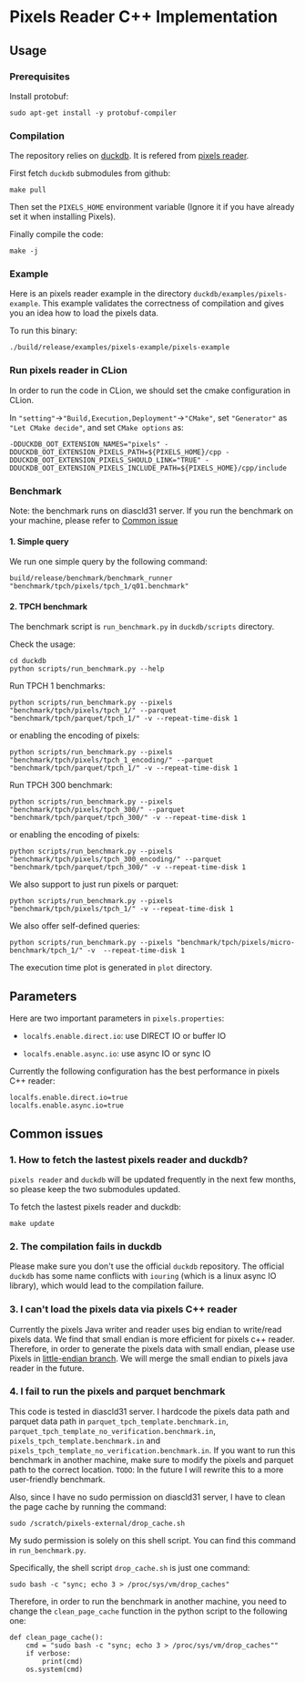 # Pixels Reader C++ Implementation

## Usage


### Prerequisites


Install protobuf:
```shell
sudo apt-get install -y protobuf-compiler
```

### Compilation

The repository relies on [duckdb](https://github.com/yuly16/duckdb). It is refered from [pixels reader](https://github.com/yuly16/pixels-reader-cxx). 

First fetch `duckdb` submodules from github:

```
make pull
```

Then set the `PIXELS_HOME` environment variable (Ignore it if you have already set it when installing Pixels).

Finally compile the code:

```
make -j
```

### Example

Here is an pixels reader example in the directory `duckdb/examples/pixels-example`. This example validates the correctness of compilation and gives you an idea how to load the pixels data. 

To run this binary:

```
./build/release/examples/pixels-example/pixels-example
```

### Run pixels reader in CLion
In order to run the code in CLion, we should set the cmake configuration in CLion. 

In `"setting"`->`"Build,Execution,Deployment"`->`"CMake"`, set `"Generator"` as `"Let CMake decide"`, and
set `CMake options` as:
```shell
-DDUCKDB_OOT_EXTENSION_NAMES="pixels" -DDUCKDB_OOT_EXTENSION_PIXELS_PATH=${PIXELS_HOME}/cpp -DDUCKDB_OOT_EXTENSION_PIXELS_SHOULD_LINK="TRUE" -DDUCKDB_OOT_EXTENSION_PIXELS_INCLUDE_PATH=${PIXELS_HOME}/cpp/include
```



### Benchmark

Note: the benchmark runs on diascld31 server. If you run the benchmark on your machine, please refer to [Common issue](#4-i-fail-to-run-the-pixels-and-parquet-benchmark)

#### 1. Simple query
We run one simple query by the following command:

```
build/release/benchmark/benchmark_runner "benchmark/tpch/pixels/tpch_1/q01.benchmark"
```
#### 2. TPCH benchmark
The benchmark script is `run_benchmark.py` in `duckdb/scripts` directory.

Check the usage:

```
cd duckdb
python scripts/run_benchmark.py --help
```

Run TPCH 1 benchmarks:

```
python scripts/run_benchmark.py --pixels "benchmark/tpch/pixels/tpch_1/" --parquet "benchmark/tpch/parquet/tpch_1/" -v --repeat-time-disk 1
```

or enabling the encoding of pixels:

```
python scripts/run_benchmark.py --pixels "benchmark/tpch/pixels/tpch_1_encoding/" --parquet "benchmark/tpch/parquet/tpch_1/" -v --repeat-time-disk 1
```

Run TPCH 300 benchmark:

```
python scripts/run_benchmark.py --pixels "benchmark/tpch/pixels/tpch_300/" --parquet "benchmark/tpch/parquet/tpch_300/" -v --repeat-time-disk 1
```

or enabling the encoding of pixels:

```
python scripts/run_benchmark.py --pixels "benchmark/tpch/pixels/tpch_300_encoding/" --parquet "benchmark/tpch/parquet/tpch_300/" -v --repeat-time-disk 1
```

We also support to just run pixels or parquet:

```
python scripts/run_benchmark.py --pixels "benchmark/tpch/pixels/tpch_1/" -v --repeat-time-disk 1
```

We also offer self-defined queries:

```
python scripts/run_benchmark.py --pixels "benchmark/tpch/pixels/micro-benchmark/tpch_1/" -v  --repeat-time-disk 1
```

The execution time plot is generated in `plot` directory.


## Parameters

Here are two important parameters in `pixels.properties`: 

* `localfs.enable.direct.io`: use DIRECT IO or buffer IO

* `localfs.enable.async.io`: use async IO or sync IO

Currently the following configuration has the best performance in pixels C++ reader:

```
localfs.enable.direct.io=true
localfs.enable.async.io=true
```


## Common issues

### 1. How to fetch the lastest pixels reader and duckdb?

`pixels reader` and `duckdb` will be updated frequently in the next few months, so please keep the two submodules updated. 

To fetch the lastest pixels reader and duckdb:

```
make update
```


### 2. The compilation fails in duckdb

Please make sure you don't use the official `duckdb` repository. The official `duckdb` has some name conflicts with `iouring` (which is a linux async IO library), which would lead to the compilation failure. 


### 3. I can't load the pixels data via pixels C++ reader

Currently the pixels Java writer and reader uses big endian to write/read pixels data. We find that small endian is more efficient for pixels c++ reader. Therefore, in order to generate the pixels data with small endian, please use Pixels in [little-endian branch](https://github.com/pixelsdb/pixels/tree/little-endian). We will merge the small endian to pixels java reader in the future. 


### 4. I fail to run the pixels and parquet benchmark

This code is tested in diascld31 server. I hardcode the pixels data path and parquet data path in `parquet_tpch_template.benchmark.in`, `parquet_tpch_template_no_verification.benchmark.in`, `pixels_tpch_template.benchmark.in` and `pixels_tpch_template_no_verification.benchmark.in`. If you want to run this benchmark in another machine, make sure to modify the pixels and parquet path to the correct location. `TODO`: In the future I will rewrite this to a more user-friendly benchmark.

Also, since I have no sudo permission on diascld31 server, I have to clean the page cache by running the command:

```
sudo /scratch/pixels-external/drop_cache.sh
``` 

My sudo permission is solely on this shell script. You can find this command in `run_benchmark.py`. 

Specifically, the shell script `drop_cache.sh` is just one command:

```
sudo bash -c "sync; echo 3 > /proc/sys/vm/drop_caches"
```

Therefore, in order to run the benchmark in another machine, you need to change the `clean_page_cache` function in the python script to the following one:

```
def clean_page_cache():
    cmd = "sudo bash -c "sync; echo 3 > /proc/sys/vm/drop_caches""
    if verbose:
        print(cmd)
    os.system(cmd)
```
